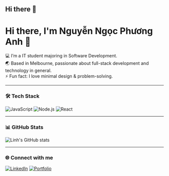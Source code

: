 ## Hi there 👋
# Hi there, I'm Nguyễn Ngọc Phương Anh 👋

💻 I’m a IT student majoring in Software Development.  
🌏 Based in Melbourne, passionate about full-stack development and technology in general.  
⚡ Fun fact: I love minimal design & problem-solving.

---

### 🛠️ Tech Stack
![JavaScript](https://img.shields.io/badge/-JavaScript-yellow?logo=javascript&logoColor=black)
![Node.js](https://img.shields.io/badge/-Node.js-green?logo=node.js&logoColor=white)
![React](https://img.shields.io/badge/-React-blue?logo=react&logoColor=white)

---

### 📊 GitHub Stats
![Linh's GitHub stats](https://github-readme-stats.vercel.app/api?username=YOUR_USERNAME&show_icons=true&theme=tokyonight)

---

### 🌐 Connect with me
[![LinkedIn](https://img.shields.io/badge/LinkedIn-blue?logo=linkedin&logoColor=white)](https://www.linkedin.com/in/your-link)
[![Portfolio](https://img.shields.io/badge/Portfolio-000?logo=vercel&logoColor=white)](https://yourwebsite.com)
